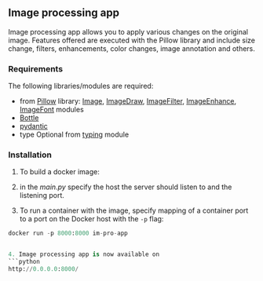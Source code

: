 ## Image processing app

Image processing app allows you to apply various changes on the original image.
Features offered are executed with the Pillow library and include size change, filters, enhancements, color changes, image annotation and others.

### Requirements

The following libraries/modules are required:

- from [Pillow](https://pillow.readthedocs.io/en/stable/index.html#) library:
[Image](https://pillow.readthedocs.io/en/stable/reference/Image.html), [ImageDraw](https://pillow.readthedocs.io/en/stable/reference/ImageDraw.html), [ImageFilter](https://pillow.readthedocs.io/en/stable/reference/ImageFilter.html), [ImageEnhance](https://pillow.readthedocs.io/en/stable/reference/ImageEnhance.html), [ImageFont](https://pillow.readthedocs.io/en/stable/reference/ImageFont.html) modules
- [Bottle](https://bottlepy.org/docs/dev/tutorial.html)
- [pydantic](https://pydantic-docs.helpmanual.io/)
- type Optional from [typing](https://docs.python.org/3/library/typing.html)
module

### Installation

1. To build a docker image:



2. in the *main.py* specify the host the server should listen to and the listening port.



3. To run a container with the image, specify mapping of a container port to a port on the Docker host with the `-p` flag:

```python
docker run -p 8000:8000 im-pro-app


4. Image processing app is now available on
```python
http://0.0.0.0:8000/
```